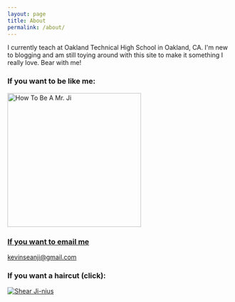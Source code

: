 ```yaml
---
layout: page
title: About
permalink: /about/
---
```


I currently teach at Oakland Technical High School in Oakland, CA. I'm new to blogging and am still toying around with this site to make it something I really love. Bear with me!

### If you want to be like me:

<a href="https://www.instagram.com/mrjimath/">
<img border="0" alt="How To Be A Mr. Ji" src="http://i.imgur.com/AifuXIe.jpg" width="300" height="300">

### If you want to email me

[kevinseanji@gmail.com](mailto:kevinseanji@gmail.com)

### If you want a haircut (click):

<a href="http://shearjinius.com/">
<img border="0" alt="Shear Ji-nius" src="http://i.imgur.com/Lfj8K3K.png">
